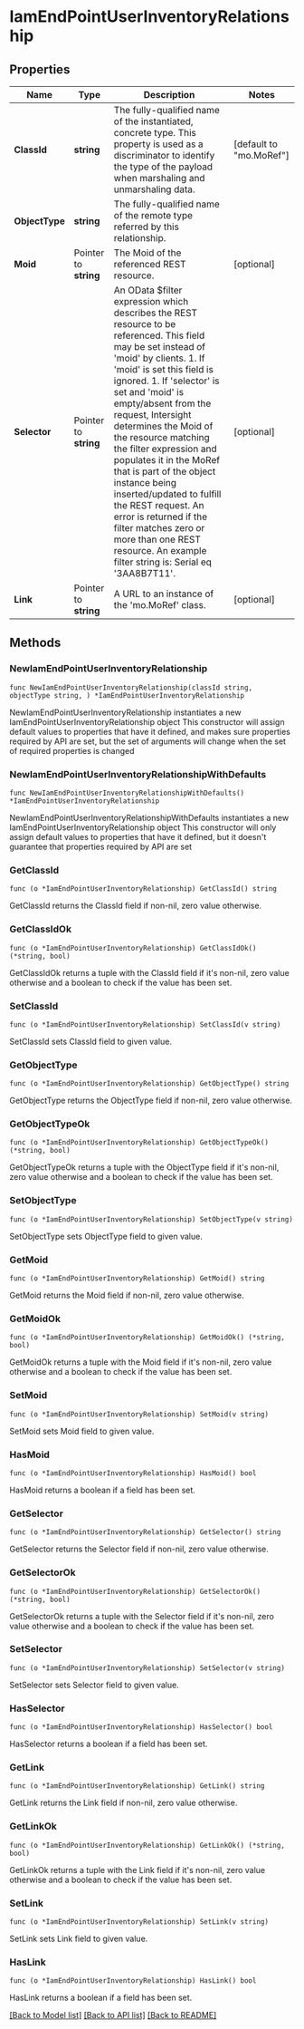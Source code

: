 # IamEndPointUserInventoryRelationship

## Properties

Name | Type | Description | Notes
------------ | ------------- | ------------- | -------------
**ClassId** | **string** | The fully-qualified name of the instantiated, concrete type. This property is used as a discriminator to identify the type of the payload when marshaling and unmarshaling data. | [default to "mo.MoRef"]
**ObjectType** | **string** | The fully-qualified name of the remote type referred by this relationship. | 
**Moid** | Pointer to **string** | The Moid of the referenced REST resource. | [optional] 
**Selector** | Pointer to **string** | An OData $filter expression which describes the REST resource to be referenced. This field may be set instead of &#39;moid&#39; by clients. 1. If &#39;moid&#39; is set this field is ignored. 1. If &#39;selector&#39; is set and &#39;moid&#39; is empty/absent from the request, Intersight determines the Moid of the resource matching the filter expression and populates it in the MoRef that is part of the object instance being inserted/updated to fulfill the REST request. An error is returned if the filter matches zero or more than one REST resource. An example filter string is: Serial eq &#39;3AA8B7T11&#39;. | [optional] 
**Link** | Pointer to **string** | A URL to an instance of the &#39;mo.MoRef&#39; class. | [optional] 

## Methods

### NewIamEndPointUserInventoryRelationship

`func NewIamEndPointUserInventoryRelationship(classId string, objectType string, ) *IamEndPointUserInventoryRelationship`

NewIamEndPointUserInventoryRelationship instantiates a new IamEndPointUserInventoryRelationship object
This constructor will assign default values to properties that have it defined,
and makes sure properties required by API are set, but the set of arguments
will change when the set of required properties is changed

### NewIamEndPointUserInventoryRelationshipWithDefaults

`func NewIamEndPointUserInventoryRelationshipWithDefaults() *IamEndPointUserInventoryRelationship`

NewIamEndPointUserInventoryRelationshipWithDefaults instantiates a new IamEndPointUserInventoryRelationship object
This constructor will only assign default values to properties that have it defined,
but it doesn't guarantee that properties required by API are set

### GetClassId

`func (o *IamEndPointUserInventoryRelationship) GetClassId() string`

GetClassId returns the ClassId field if non-nil, zero value otherwise.

### GetClassIdOk

`func (o *IamEndPointUserInventoryRelationship) GetClassIdOk() (*string, bool)`

GetClassIdOk returns a tuple with the ClassId field if it's non-nil, zero value otherwise
and a boolean to check if the value has been set.

### SetClassId

`func (o *IamEndPointUserInventoryRelationship) SetClassId(v string)`

SetClassId sets ClassId field to given value.


### GetObjectType

`func (o *IamEndPointUserInventoryRelationship) GetObjectType() string`

GetObjectType returns the ObjectType field if non-nil, zero value otherwise.

### GetObjectTypeOk

`func (o *IamEndPointUserInventoryRelationship) GetObjectTypeOk() (*string, bool)`

GetObjectTypeOk returns a tuple with the ObjectType field if it's non-nil, zero value otherwise
and a boolean to check if the value has been set.

### SetObjectType

`func (o *IamEndPointUserInventoryRelationship) SetObjectType(v string)`

SetObjectType sets ObjectType field to given value.


### GetMoid

`func (o *IamEndPointUserInventoryRelationship) GetMoid() string`

GetMoid returns the Moid field if non-nil, zero value otherwise.

### GetMoidOk

`func (o *IamEndPointUserInventoryRelationship) GetMoidOk() (*string, bool)`

GetMoidOk returns a tuple with the Moid field if it's non-nil, zero value otherwise
and a boolean to check if the value has been set.

### SetMoid

`func (o *IamEndPointUserInventoryRelationship) SetMoid(v string)`

SetMoid sets Moid field to given value.

### HasMoid

`func (o *IamEndPointUserInventoryRelationship) HasMoid() bool`

HasMoid returns a boolean if a field has been set.

### GetSelector

`func (o *IamEndPointUserInventoryRelationship) GetSelector() string`

GetSelector returns the Selector field if non-nil, zero value otherwise.

### GetSelectorOk

`func (o *IamEndPointUserInventoryRelationship) GetSelectorOk() (*string, bool)`

GetSelectorOk returns a tuple with the Selector field if it's non-nil, zero value otherwise
and a boolean to check if the value has been set.

### SetSelector

`func (o *IamEndPointUserInventoryRelationship) SetSelector(v string)`

SetSelector sets Selector field to given value.

### HasSelector

`func (o *IamEndPointUserInventoryRelationship) HasSelector() bool`

HasSelector returns a boolean if a field has been set.

### GetLink

`func (o *IamEndPointUserInventoryRelationship) GetLink() string`

GetLink returns the Link field if non-nil, zero value otherwise.

### GetLinkOk

`func (o *IamEndPointUserInventoryRelationship) GetLinkOk() (*string, bool)`

GetLinkOk returns a tuple with the Link field if it's non-nil, zero value otherwise
and a boolean to check if the value has been set.

### SetLink

`func (o *IamEndPointUserInventoryRelationship) SetLink(v string)`

SetLink sets Link field to given value.

### HasLink

`func (o *IamEndPointUserInventoryRelationship) HasLink() bool`

HasLink returns a boolean if a field has been set.


[[Back to Model list]](../README.md#documentation-for-models) [[Back to API list]](../README.md#documentation-for-api-endpoints) [[Back to README]](../README.md)


